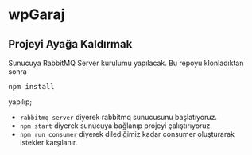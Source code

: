 # wpGaraj

## Projeyi Ayağa Kaldırmak

Sunucuya RabbitMQ Server kurulumu yapılacak. Bu repoyu klonladıktan sonra <pre>npm install</pre> yapılıp;

- `rabbitmq-server` diyerek rabbitmq sunucusunu başlatıyoruz.
- `npm start` diyerek sunucuya bağlanıp projeyi çalıştırıyoruz.
- `npm run consumer` diyerek dilediğimiz kadar consumer oluşturarak istekler karşılanır.
